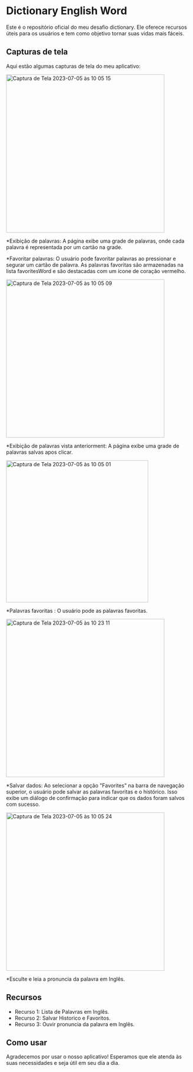 # Dictionary English Word



Este é o repositório oficial do meu desafio dictionary. Ele oferece recursos úteis para os usuários e tem como objetivo tornar suas vidas mais fáceis.

## Capturas de tela

Aqui estão algumas capturas de tela do meu aplicativo:

<img width="430" alt="Captura de Tela 2023-07-05 às 10 05 15" src="https://github.com/Ednacio/desafio-dictionary/assets/83678426/7a1089a0-2e5c-4af4-b676-b5e9d8115ab5">

*Exibição de palavras: A página exibe uma grade de palavras, onde cada palavra é representada por um cartão na grade.

*Favoritar palavras: O usuário pode favoritar palavras ao pressionar e segurar um cartão de palavra. As palavras favoritas são armazenadas na lista favoritesWord e são destacadas com um ícone de coração vermelho.


<img width="430" alt="Captura de Tela 2023-07-05 às 10 05 09" src="https://github.com/Ednacio/desafio-dictionary/assets/83678426/164cdb98-5638-425b-aae2-210c80743729">

*Exibição de palavras vista anteriorment: A página exibe uma grade de palavras salvas apos clicar.

<img width="386" alt="Captura de Tela 2023-07-05 às 10 05 01" src="https://github.com/Ednacio/desafio-dictionary/assets/83678426/7278285f-0428-4bfa-aaf5-5de578ad95e2">

*Palavras favoritas : O usuário pode as palavras favoritas.

<img width="430" alt="Captura de Tela 2023-07-05 às 10 23 11" src="https://github.com/Ednacio/desafio-dictionary/assets/83678426/4317e82b-8e59-4a29-9897-a5dcea5dadd0">

*Salvar dados: Ao selecionar a opção "Favorites" na barra de navegação superior, o usuário pode salvar as palavras favoritas e o histórico. Isso exibe um diálogo de confirmação para indicar que os dados foram salvos com sucesso.

<img width="430" alt="Captura de Tela 2023-07-05 às 10 05 24" src="https://github.com/Ednacio/desafio-dictionary/assets/83678426/3b3d00ae-2375-4093-bfe0-3ba7ea500a7e">

*Esculte e leia a pronuncia da palavra em Inglês.


## Recursos

- Recurso 1: Lista de Palavras em Inglês.
- Recurso 2: Salvar Historico e Favoritos.
- Recurso 3: Ouvir pronuncia da palavra em Inglês.

## Como usar


Agradecemos por usar o nosso aplicativo! Esperamos que ele atenda às suas necessidades e seja útil em seu dia a dia.
